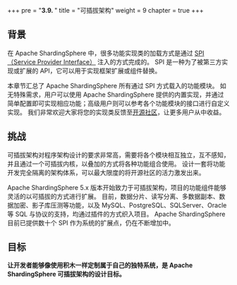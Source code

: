 +++
pre = "<b>3.9. </b>"
title = "可插拔架构"
weight = 9
chapter = true
+++

## 背景

在 Apache ShardingSphere 中，很多功能实现类的加载方式是通过 [SPI（Service Provider Interface）](https://docs.oracle.com/javase/tutorial/sound/SPI-intro.html) 注入的方式完成的。
SPI 是一种为了被第三方实现或扩展的 API，它可以用于实现框架扩展或组件替换。

本章节汇总了 Apache ShardingSphere 所有通过 SPI 方式载入的功能模块。
如无特殊需求，用户可以使用 Apache ShardingSphere 提供的内置实现，并通过简单配置即可实现相应功能；高级用户则可以参考各个功能模块的接口进行自定义实现。
我们非常欢迎大家将您的实现类反馈至[开源社区](https://github.com/apache/shardingsphere/pulls)，让更多用户从中收益。

## 挑战

可插拔架构对程序架构设计的要求非常高，需要将各个模块相互独立，互不感知，并且通过一个可插拔内核，以叠加的方式将各种功能组合使用。
设计一套将功能开发完全隔离的架构体系，可以最大限度的将开源社区的活力激发出来。

Apache ShardingSphere 5.x 版本开始致力于可插拔架构，项目的功能组件能够灵活的以可插拔的方式进行扩展。
目前，数据分片、读写分离、多数据副本、数据加密、影子库压测等功能，以及 MySQL、PostgreSQL、SQLServer、Oracle 等 SQL 与协议的支持，均通过插件的方式织入项目。
Apache ShardingSphere 目前已提供数十个 SPI 作为系统的扩展点，仍在不断增加中。

## 目标

**让开发者能够像使用积木一样定制属于自己的独特系统，是 Apache ShardingSphere 可插拔架构的设计目标。**
